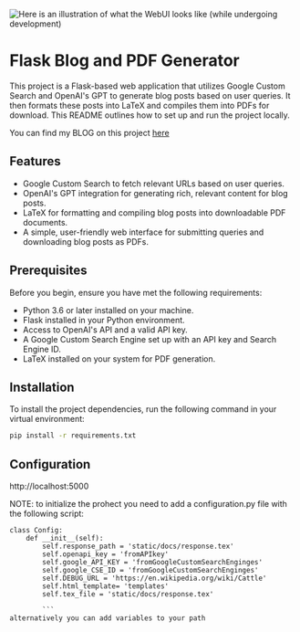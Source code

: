 <!-- Headings: To create a heading, use the # symbol before your heading text. Use multiple ## for subheadings.
Bold: To bold text, wrap it with two asterisks or underscores. For example, **bold text**.
Italic: To italicize text, wrap it with one asterisk or underscore. For example, *italic text*.
Links: To create a link, wrap the link text in brackets [ ], followed by the URL in parentheses ( ). For example, [OpenAI](https://openai.com).
Images: To add an image, use the syntax ![alt text](image URL).
Lists: For unordered lists, use asterisks, plus signs, or hyphens. For ordered lists, use numbers. -->

![Here is an illustration of what the WebUI looks like (while undergoing development)](static/docs/AI_LaTeX.png)
# Flask Blog and PDF Generator

This project is a Flask-based web application that utilizes Google Custom Search and OpenAI's GPT to generate blog posts based on user queries. It then formats these posts into LaTeX and compiles them into PDFs for download. This README outlines how to set up and run the project locally.

You can find my BLOG on this project [here](https://panoskolyvakis.github.io/blog.html)

## Features

- Google Custom Search to fetch relevant URLs based on user queries.
- OpenAI's GPT integration for generating rich, relevant content for blog posts.
- LaTeX for formatting and compiling blog posts into downloadable PDF documents.
- A simple, user-friendly web interface for submitting queries and downloading blog posts as PDFs.

## Prerequisites

Before you begin, ensure you have met the following requirements:

- Python 3.6 or later installed on your machine.
- Flask installed in your Python environment.
- Access to OpenAI's API and a valid API key.
- A Google Custom Search Engine set up with an API key and Search Engine ID.
- LaTeX installed on your system for PDF generation.

## Installation

To install the project dependencies, run the following command in your virtual environment:

```bash
pip install -r requirements.txt

```

## Configuration

http://localhost:5000


NOTE: 
to initialize the prohect you need to add a configuration.py file with the following script:
```
class Config:
    def __init__(self):
        self.response_path = 'static/docs/response.tex'
        self.openapi_key = 'fromAPIkey'
        self.google_API_KEY = 'fromGoogleCustomSearchEnginges'
        self.google_CSE_ID = 'fromGoogleCustomSearchEnginges'
        self.DEBUG_URL = 'https://en.wikipedia.org/wiki/Cattle'
        self.html_template= 'templates'
        self.tex_file = 'static/docs/response.tex'

        ```
alternatively you can add variables to your path
